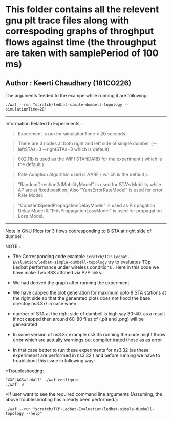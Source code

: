 # This folder contains all the relevent gnu plt trace files along with correspoding graphs of throghput flows against time (the throughput are taken with samplePeriod of 100 ms) 

## Author : Keerti Chaudhary (181CO226)

The arguments feeded to the exampe while running it are following: 

    ./waf --run "scratch/ledbat-simple-dumbell-topology --simulationTime=20" 
  
  ***
  
Information Related to Experiments :

  > Experiment is ran for simulationTime = 20 seconds.
 
  > There are 3 nodes at both right and left side of simple dumbell (--leftSTAs=3 --rightSTAs=3 which is default).

  > 802.11b is used as the WIFI STANDARD for the experiment ( which is the default ).

  > Rate Adaption Algorithm used is  AARF ( which is the default ).

  > "RandomDirection2dMobilityModel" is used for STA's Mobility while AP are at fixed position, Also "YansErrorRateModel" is used for error Rate Model.
  
  > "ConstantSpeedPropagationDelayModel" is used as Propagation Delay Model & "FriisPropagationLossModel" is used for propagation Loss Model. 
***


Note in GNU Plots for 3 flows cooresponding to 8 STA at right side of dumbell:       
        
        
NOTE :



* The Corresponding code example `scratch/TCP-Ledbat-Evaluation/ledbat-simple-dumbell-topology` try to evaluates TCp Ledbat performance under wireless conditions . Here in this code we have make Two BSS attched via P2P links.
* We had derived the graph after running the experiment 
* We have capped the plot generation for maximum upto  8 STA stations at the right side so that the generated plots does not  flood the base directoy ns3.3x/ in case when 
* number of STA at the right side of dumbell is high say 30-40. as a result if not capped then around 60-80 files of (.plt and .png) will be genearated 

* In some version of ns3.3x example ns3.35 running the code might throw error which are actually warnings but compiler trated those as as error


* In that case better to run these experiments for ns3.32 (as these experimenst are performed in ns3.32 ) and before running we have to troublshoot this issue in following way:

*Troubleshooting:

    CXXFLAGS="-Wall" ./waf configure 
    ./waf -v

   
   
*If user want to see the required command line arguments (Assuming, the above troubleshooting has already been performed.):
 
    ./waf --run "scratch/TCP-Ledbat-Evaluation/ledbat-simple-dumbell-topology --help" 
    
